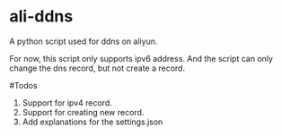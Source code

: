 # ali-ddns
A python script used for ddns on aliyun.

For now, this script only supports ipv6 address.
And the script can only change the dns record, but not create a record.

#Todos
1. Support for ipv4 record.
2. Support for creating new record.
3. Add explanations for the settings.json
